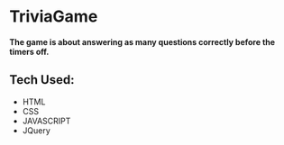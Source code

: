 # TriviaGame

#### The game is about answering as many questions correctly before the timers off.

## Tech Used:
* HTML
* CSS
* JAVASCRIPT
* JQuery


